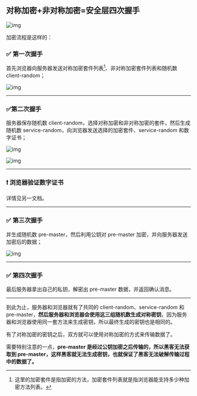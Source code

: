 ## 对称加密+非对称加密=安全层四次握手

![img](https://static001.geekbang.org/resource/image/77/af/77c852ff2202b2b7bb3299a96a0f4aaf.png?wh=1668*1160)



加密流程是这样的：

### :white_check_mark: 第一次握手

首先浏览器向服务器发送对称加密套件列表[^1]、非对称加密套件列表和随机数 client-random；

![img](https://cdn.xiaolincoding.com/gh/xiaolincoder/ImageHost4@main/%E7%BD%91%E7%BB%9C/https/clienthello.png)

------

### :white_check_mark:第二次握手

服务器保存随机数 client-random，选择对称加密和非对称加密的套件，然后生成随机数 service-random，向浏览器发送选择的加密套件、service-random 和数字证书；

![img](https://cdn.xiaolincoding.com/gh/xiaolincoder/ImageHost4@main/%E7%BD%91%E7%BB%9C/https/serverhello.png)

![img](https://cdn.xiaolincoding.com/gh/xiaolincoder/ImageHost4@main/%E7%BD%91%E7%BB%9C/https/certificate.png)

------

### :heavy_exclamation_mark: 浏览器验证数字证书

详情见另一文档。

--------

### :white_check_mark: 第三次握手

并生成随机数 pre-master，然后利用公钥对 pre-master 加密，并向服务器发送加密后的数据；

![img](https://cdn.xiaolincoding.com/gh/xiaolincoder/ImageHost4@main/%E7%BD%91%E7%BB%9C/https/clietnkeyexchange.png)

-------

### :white_check_mark: 第四次握手

最后服务器拿出自己的私钥，解密出 pre-master 数据，并返回确认消息。



----------



到此为止，服务器和浏览器就有了共同的 client-random、service-random 和 pre-master，**然后服务器和浏览器会使用这三组随机数生成对称密钥**，因为服务器和浏览器使用同一套方法来生成密钥，所以最终生成的密钥也是相同的。

有了对称加密的密钥之后，双方就可以使用对称加密的方式来传输数据了。

需要特别注意的一点，**pre-master 是经过公钥加密之后传输的，所以黑客无法获取到 pre-master，这样黑客就无法生成密钥，也就保证了黑客无法破解传输过程中的数据了。**



[^1]: 这里的加密套件是指加密的方法，加密套件列表就是指浏览器能支持多少种加密方法列表。
